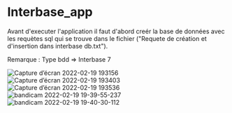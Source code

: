 # Interbase_app
Avant d'executer l'application il faut d'abord creér la base de données avec les requètes sql qui se trouve 
dans le fichier ("Requete de création et d'insertion dans interbase db.txt").

Remarque :  Type bdd => Interbase 7


![Capture d’écran 2022-02-19 193156](https://user-images.githubusercontent.com/78097243/154814677-82883980-d256-4dc5-821d-9c43ba3e0a12.png)
![Capture d’écran 2022-02-19 193403](https://user-images.githubusercontent.com/78097243/154814686-0b7d0cb4-33a2-4f35-af1d-6563a0121397.png)
![Capture d’écran 2022-02-19 193536](https://user-images.githubusercontent.com/78097243/154814690-98cb6d1c-dacc-49d7-89af-71d8cdd3620d.png)
![bandicam 2022-02-19 19-39-55-237](https://user-images.githubusercontent.com/78097243/154814700-779aa835-f1cb-480c-8175-a41ddd39beca.jpg)
![bandicam 2022-02-19 19-40-30-112](https://user-images.githubusercontent.com/78097243/154814706-76e078f6-7145-46b4-8170-a92866078ad8.jpg)
